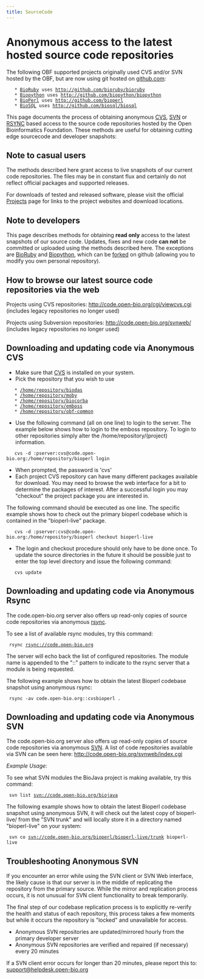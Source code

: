 ```yaml
---
title: SourceCode
---
```


Anonymous access to the latest hosted source code repositories
==============================================================

The following OBF supported projects originally used CVS and/or SVN
hosted by the OBF, but are now using git hosted on
[github.com](http://github.com):

`   * `[`BioRuby`](http://www.bioruby.org)` uses `[`http://github.com/bioruby/bioruby`](http://github.com/bioruby/bioruby)  
`   * `[`Biopython`](http://www.biopython.org)` uses `[`http://github.com/biopython/biopython`](http://github.com/biopython/biopython)  
`   * `[`BioPerl`](http://www.bioperl.org)` uses `[`http://github.com/bioperl`](http://github.com/bioperl)  
`   * `[`BioSQL`](http://www.biosql.org)` uses `[`http://github.com/biosql/biosql`](http://github.com/biosql/biosql)

This page documents the process of obtaining anonymous [
CVS](wp:Concurrent_Versions_System "wikilink"), [
SVN](wp:SVN "wikilink") or [ RSYNC](wp:Rsync "wikilink") based access to
the source code repositories hosted by the Open Bioinformatics
Foundation. These methods are useful for obtaining cutting edge
sourcecode and developer snapshots:

Note to casual users
--------------------

The methods described here grant access to live snapshots of our current
code repositories. The files may be in constant flux and certainly do
not reflect official packages and supported releases.

For downloads of tested and released software, please visit the official
[Projects](Projects "wikilink") page for links to the project websites
and download locations.

Note to developers
------------------

This page describes methods for obtaining **read only** access to the
latest snapshots of our source code. Updates, fixes and new code **can
not** be committed or uploaded using the methods described here. The
exceptions are [BioRuby](http://github.com/bioruby/bioruby/tree/master)
and [Biopython](http://github.com/biopython/biopython/tree/master),
which can be
[forked](http://github.com/pjotrp/bioruby-testing-central/wikis) on
github (allowing you to modify you own personal repository).

How to browse our latest source code repositories via the web
-------------------------------------------------------------

Projects using CVS repositories:
<http://code.open-bio.org/cgi/viewcvs.cgi> (includes legacy repositories
no longer used)

Projects using Subversion repositories:
<http://code.open-bio.org/svnweb/> (includes legacy repositories no
longer used)

Downloading and updating code via Anonymous CVS
-----------------------------------------------

-   Make sure that [ CVS](wp:Concurrent_Versions_System "wikilink") is
    installed on your system.
-   Pick the repository that you wish to use

`   * `[`/home/repository/biodas`](http://code.open-bio.org/cgi/viewcvs.cgi/?cvsroot=biodas)  
`   * `[`/home/repository/moby`](http://code.open-bio.org/cgi/viewcvs.cgi/?cvsroot=biomoby)  
`   * `[`/home/repository/biocorba`](http://code.open-bio.org/cgi/viewcvs.cgi/?cvsroot=biocorba)  
`   * `[`/home/repository/emboss`](http://code.open-bio.org/cgi/viewcvs.cgi/?cvsroot=emboss)  
`   * `[`/home/repository/obf-common`](http://code.open-bio.org/cgi/viewcvs.cgi/?cvsroot=obf-common)` `

-   Use the following command (all on one line) to login to the server.
    The example below shows how to login to the emboss repository. To
    login to other repositories simply alter
    the /home/repository/(project) information.

`   cvs -d :pserver:cvs@code.open-bio.org:/home/repository/bioperl login`

-   When prompted, the password is 'cvs'
-   Each project CVS repository can have many different packages
    available for download. You may need to browse the web interface for
    a bit to determine the packages of interest. After a successful
    login you may "checkout" the project package you are interested in.

The following command should be executed as one line. The specific
example shows how to check out the primary bioperl codebase which is
contained in the "bioperl-live" package.

`   cvs -d :pserver:cvs@code.open-bio.org:/home/repository/bioperl checkout bioperl-live`

-   The login and checkout procedure should only have to be done once.
    To update the source directories in the future it should be possible
    just to enter the top level directory and issue the following
    command:

`   cvs update`

Downloading and updating code via Anonymous Rsync
-------------------------------------------------

The code.open-bio.org server also offers up read-only copies of source
code repositories via anonymous [ rsync](wp:Rsync "wikilink").

To see a list of available rsync modules, try this command:

` rsync `[`rsync://code.open-bio.org`](rsync://code.open-bio.org)

The server will echo back the list of configured repositories. The
module name is appended to the "::" pattern to indicate to the rsync
server that a module is being requested.

The following example shows how to obtain the latest Bioperl codebase
snapshot using anonymous rsync:

` rsync -av code.open-bio.org::cvsbioperl .`

Downloading and updating code via Anonymous SVN
-----------------------------------------------

The code.open-bio.org server also offers up read-only copies of source
code repositories via anonymous [ SVN](wp:SVN "wikilink"). A list of
code repositories available via SVN can be seen here:
<http://code.open-bio.org/svnweb/index.cgi>

*Example Usage*:

To see what SVN modules the BioJava project is making available, try
this command:

` svn list `[`svn://code.open-bio.org/biojava`](svn://code.open-bio.org/biojava)

The following example shows how to obtain the latest Bioperl codebase
snapshot using anonymous SVN, it will check out the latest copy of
bioperl-live/ from the "SVN trunk" and will locally store it in a
directory named "bioperl-live" on your system:

` svn co `[`svn://code.open-bio.org/bioperl/bioperl-live/trunk`](svn://code.open-bio.org/bioperl/bioperl-live/trunk)` bioperl-live`

Troubleshooting Anonymous SVN
-----------------------------

If you encounter an error while using the SVN client or SVN Web
interface, the likely cause is that our server is in the middle of
replicating the repository from the primary source. While the mirror and
replication process occurs, it is not unusual for SVN client
functionality to break temporarily.

The final step of our codebase replication process is to explicitly
re-verify the health and status of each repository, this process takes a
few moments but while it occurs the repository is "locked" and
unavailable for access.

-   Anonymous SVN repositories are updated/mirrored hourly from the
    primary developer server
-   Anonymous SVN repositories are verified and repaired (if necessary)
    every 20 minutes

If a SVN client error occurs for longer than 20 minutes, please report
this to: support@helpdesk.open-bio.org
